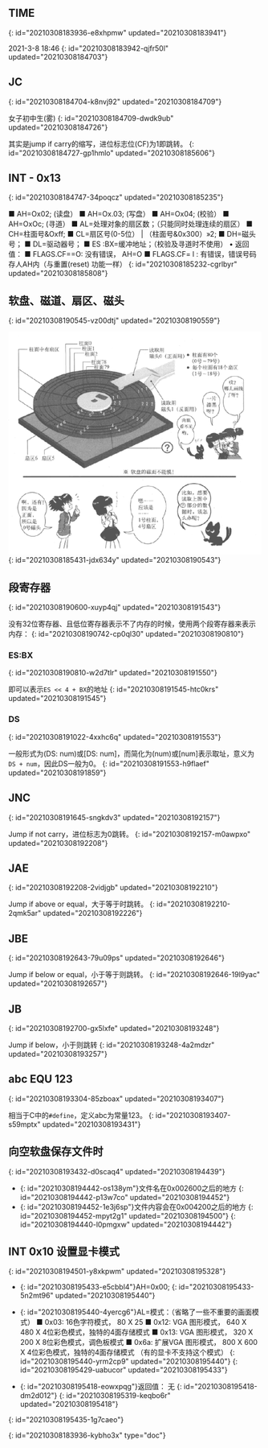 ## TIME
{: id="20210308183936-e8xhpmw" updated="20210308183941"}

2021-3-8 18:46
{: id="20210308183942-qjfr50l" updated="20210308184703"}

## JC
{: id="20210308184704-k8nvj92" updated="20210308184709"}

女子初中生(雾)
{: id="20210308184709-dwdk9ub" updated="20210308184726"}

其实是jump if carry的缩写，进位标志位(CF)为1即跳转。
{: id="20210308184727-gp1hmlo" updated="20210308185606"}

## INT - 0x13
{: id="20210308184747-34poqcz" updated="20210308185235"}

■ AH=Ox02; (读盘）
■ AH=Ox.03; (写盘）
■ AH=Ox04; (校验）
■ AH=OxOc; (寻道）
■ AL=处理对象的扇区数；（只能同时处理连续的扇区）
■ CH=柱面号&Oxff;
■ CL=扇区号(0-5位） | （柱面号&0x300）»2;
■ DH=磁头号；
■ DL=驱动器号；
■ ES :BX=缓冲地址；（校验及寻道时不使用）
• 返回值：
■ FLAGS.CF==O: 没有错误， AH=O
■ FLAGS.CF= l : 有错误，错误号码存人AH内（与重置(reset) 功能一样）
{: id="20210308185232-cgrlbyr" updated="20210308185808"}

## 软盘、磁道、扇区、磁头
{: id="20210308190545-vz00dtj" updated="20210308190559"}

![image.png](assets/image-20210308190543-lwocljb.png)
{: id="20210308185431-jdx634y" updated="20210308190543"}

## 段寄存器
{: id="20210308190600-xuyp4qj" updated="20210308191543"}

没有32位寄存器、且低位寄存器表示不了内存的时候，使用两个段寄存器来表示内存：
{: id="20210308190742-cp0ql30" updated="20210308190810"}

### ES:BX
{: id="20210308190810-w2d7tlr" updated="20210308191550"}

即可以表示`ES << 4 + BX`的地址
{: id="20210308191545-htc0krs" updated="20210308191545"}

### DS
{: id="20210308191022-4xxhc6q" updated="20210308191553"}

一般形式为(DS: num)或[DS: num]，而简化为(num)或[num]表示取址，意义为`DS + num`，因此DS一般为0。
{: id="20210308191553-h9flaef" updated="20210308191859"}

## JNC
{: id="20210308191645-sngkdv3" updated="20210308192157"}

Jump if not carry，进位标志为0跳转。
{: id="20210308192157-m0awpxo" updated="20210308192208"}

## JAE
{: id="20210308192208-2vidjgb" updated="20210308192210"}

Jump if above or equal，大于等于时跳转。
{: id="20210308192210-2qmk5ar" updated="20210308192226"}

## JBE
{: id="20210308192643-79u09ps" updated="20210308192646"}

Jump if below or equal，小于等于则跳转。
{: id="20210308192646-19l9yac" updated="20210308192657"}

## JB
{: id="20210308192700-gx5lxfe" updated="20210308193248"}

Jump if below，小于则跳转
{: id="20210308193248-4a2mdzr" updated="20210308193257"}

## abc EQU 123
{: id="20210308193304-85zboax" updated="20210308193407"}

相当于C中的`#define`，定义abc为常量123。
{: id="20210308193407-s59mptx" updated="20210308193431"}

## 向空软盘保存文件时
{: id="20210308193432-d0scaq4" updated="20210308194439"}

- {: id="20210308194442-os138ym"}文件名在0x002600之后的地方
  {: id="20210308194442-p13w7co" updated="20210308194452"}
- {: id="20210308194452-1e3j6sp"}文件内容会在0x004200之后的地方
  {: id="20210308194452-mpyt2g1" updated="20210308194500"}
{: id="20210308194440-l0pmgxw" updated="20210308194442"}

## INT 0x10 设置显卡模式
{: id="20210308194501-y8xkpwm" updated="20210308195328"}

- {: id="20210308195433-e5cbbl4"}AH=0x00;
  {: id="20210308195433-5n2mt96" updated="20210308195440"}
- {: id="20210308195440-4yercg6"}AL=模式：（省略了一些不重要的画面模式）
  ■ 0x03: 16色字符模式， 80 X 25
  ■ 0x12: VGA 图形模式， 640 X 480 X 4位彩色模式，独特的4面存储模式
  ■ 0x13: VGA 图形模式， 320 X 200 X 8位彩色模式，调色板模式
  ■ 0x6a: 扩展VGA 图形模式， 800 X 600 X 4位彩色模式，独特的4面存储模式
  （有的显卡不支持这个模式）
  {: id="20210308195440-yrm2cp9" updated="20210308195440"}
{: id="20210308195429-uabucor" updated="20210308195433"}

- {: id="20210308195418-eowxpqg"}返回值： 无
  {: id="20210308195418-dm2d012"}
{: id="20210308195319-keqbo6r" updated="20210308195418"}

{: id="20210308195435-1g7caeo"}


{: id="20210308183936-kybho3x" type="doc"}
